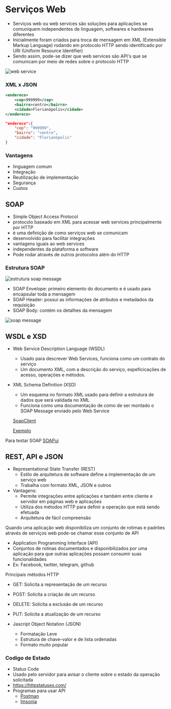 # Serviços Web
- Serviços web ou web services são soluções para aplicações se comuniquem independentes de linguagem, softwares e hardwares diferentes
- Inicialmente foram criados para troca de mensagem em XML (Extensible Markup Language) rodando em protocolo HTTP sendo identificado por URI (Uniform Resource Identifier)
- Sendo assim, pode-se dizer que web services são API's que se comunicam por meio de redes sobre o protocolo HTTP

![web service]()

### XML x JSON
```xml 
<endereco>
    <cep>999999</cep>
    <bairro>centro</bairro>
    <cidade>Florianópolis</cidade>
</endereco>
``` 

```json
"endereco":{
    "cep": "999999",
    "bairro": "centro",
    "cidade": "Florianópolis"
}
```
### Vantagens
- linguagem comum
- Integração
- Reutilização de implementação
- Segurança
- Custos

## SOAP
- Simple Object Access Protocol
- protocolo baseado em XML para acessar web services principalmente por HTTP
- é uma definição de como serviços web se comunicam
- desenvolvido para facilitar integrações
- vantagens iguais ao web services
- independentes da plataforma e software
- Pode rodar através de outros protocolos além do HTTP


### Estrutura SOAP
![estrutura soap message]()
- SOAP Envelope: primeiro elemento do documento e é usado para encapsular toda a mensagem
- SOAP Header: possui as informações de atributos e metadados da requisição
- SOAP Body: contém os detalhes da mensagem

![soap message]()


## WSDL e XSD
- Web Service Description Language (WSDL)
  - Usado para descrever Web Services, funciona como um contrato do serviço
  - Um documento XML, com a descrição do serviço, espeficicações de acesso, operações e métodos.
- XML Schema Definition (XSD)
  - Um esquema no formato XML usado para definir a estrutura de dados que será validada no XML
  - Funciona como uma documentação de como de ser montado o SOAP Message enviado pelo Web Service
  
  [SoapClient](http://www.soapclient.com)

  [Exemplo](http://www.soapclient.com/xml/soapresponder.wsdl)

Para testar SOAP
  [SOAPui](https://www.soapui.org/)

## REST, API e JSON
- Representational State Transfer (REST)
  - Estilo de arquitetura de software define a implementação de um serviço web
  - Trabalha com formato XML, JSON e outros
- Vantagens:
  - Permite integrações entre aplicações e também entre cliente e servidor em páginas web e aplicações
  - Utiliza dos métodos HTTP para definir a operação que está sendo efetuada
  - Arquitetura de fácil compreensão

Quando uma aplicação web disponibiliza um conjunto de rotimas e padrões através de serviços web pode-se chamar esse conjunto de API

- Application Programming Interface (API)
- Conjuntos de rotinas documentados e disponibilizados por uma aplicação para que outras aplicações possam consumir suas funcionalidades
- Ex: Facebook, twitter, telegram, github

Principais métodos HTTP
- GET: Solicita a representação de um recurso
- POST: Solicita a criação de um recurso
- DELETE: Solicita a exclusão de um recurso
- PUT: Solicita a atualização de um recurso

- Jascript Object Notation (JSON)
  - Formatação Leve
  - Estrutura de chave-valor e de lista ordenadas
  - Formato muito popular

### Codigo de Estado
- Status Code
- Usado pelo servidor para avisar o cliente sobre o estado da operação solicitada
- https://httpstatuses.com/
- Programas para usar API
  - [Postman](https://www.postman.com/)
  - [Imsonia](https://insomnia.rest/)